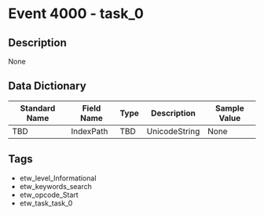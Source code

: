 # Event 4000 - task_0

## Description
None

## Data Dictionary
|Standard Name|Field Name|Type|Description|Sample Value|
|---|---|---|---|---|
|TBD|IndexPath|TBD|UnicodeString|None|None|

## Tags
* etw_level_Informational
* etw_keywords_search
* etw_opcode_Start
* etw_task_task_0